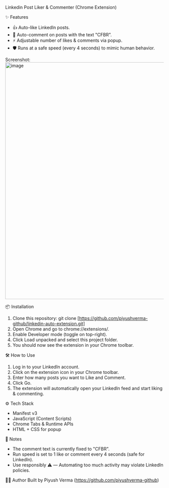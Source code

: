 Linkedin Post Liker & Commenter (Chrome Extension)

✨ Features
- 👍 Auto-like LinkedIn posts.
- 💬 Auto-comment on posts with the text "CFBR".
- ⚡ Adjustable number of likes & comments via popup.
- 🛡️ Runs at a safe speed (every 4 seconds) to mimic human behavior.

Screenshot:
<img width="916" height="751" alt="image" src="https://github.com/user-attachments/assets/4fde4245-aa82-451d-9fbb-2280d45b953d" />


📦 Installation
1. Clone this repository:
   git clone [https://github.com/piyushverma-github/linkedin-auto-extension.git]
2. Open Chrome and go to chrome://extensions/.
3. Enable Developer mode (toggle on top-right).
4. Click Load unpacked and select this project folder.
5. You should now see the extension in your Chrome toolbar.

🛠️ How to Use
1. Log in to your LinkedIn account.
2. Click on the extension icon in your Chrome toolbar.
3. Enter how many posts you want to Like and Comment.
4. Click Go.
5. The extension will automatically open your LinkedIn feed and start liking & commenting.

⚙️ Tech Stack
- Manifest v3
- JavaScript (Content Scripts)
- Chrome Tabs & Runtime APIs
- HTML + CSS for popup

📝 Notes
- The comment text is currently fixed to "CFBR".
- Run speed is set to 1 like or comment every 4 seconds (safe for LinkedIn).
- Use responsibly ⚠️ — Automating too much activity may violate LinkedIn policies.

👨‍💻 Author
Built by Piyush Verma (https://github.com/piyushverma-github)


